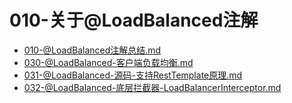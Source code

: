 # 010-关于@LoadBalanced注解

-  [010-@LoadBalanced注解总结.md](010-@LoadBalanced注解总结.md) 
-  [030-@LoadBalanced-客户端负载均衡.md](030-@LoadBalanced-客户端负载均衡.md) 
-  [031-@LoadBalanced-源码-支持RestTemplate原理.md](031-@LoadBalanced-源码-支持RestTemplate原理.md) 
-  [032-@LoadBalanced-底层拦截器-LoadBalancerInterceptor.md](032-@LoadBalanced-底层拦截器-LoadBalancerInterceptor.md) 